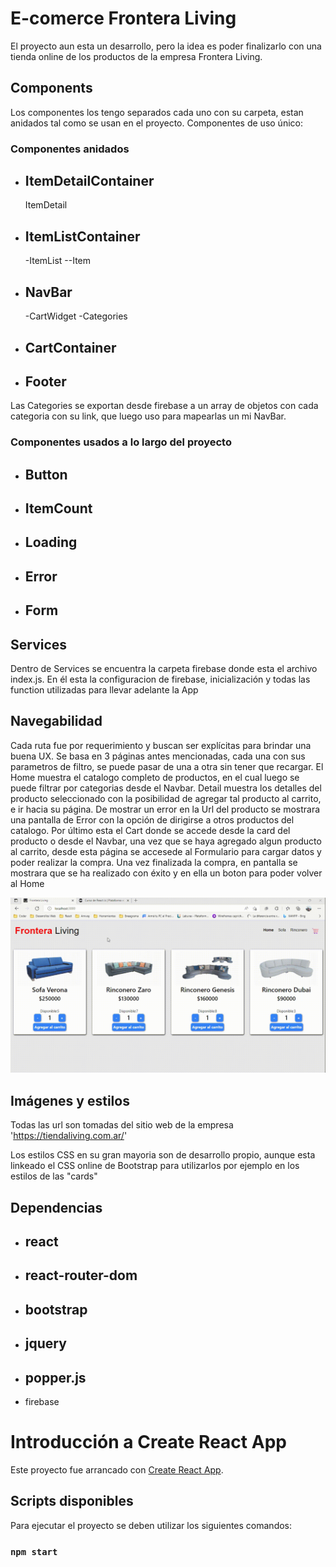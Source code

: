 # E-comerce Frontera Living

El proyecto aun esta un desarrollo, pero la idea es poder finalizarlo con una tienda online de los productos de la empresa Frontera Living.

## Components

Los componentes los tengo separados cada uno con su carpeta, estan anidados tal como se usan en el proyecto.
Componentes de uso único:

### Componentes anidados

- ItemDetailContainer
    -
    ItemDetail
- ItemListContainer
    -
    -ItemList
    --Item
- NavBar
    -
    -CartWidget
    -Categories
- CartContainer
    -
- Footer
    -

Las Categories se exportan desde firebase a un array de objetos con cada categoria con su link, que luego uso para mapearlas un mi NavBar.


### Componentes usados a lo largo del proyecto

- Button
    -
- ItemCount
    -
- Loading
    -
- Error
    -
- Form
    -

## Services

Dentro de Services se encuentra la carpeta firebase donde esta el archivo index.js. En él esta la configuracion de firebase, inicialización y todas las function utilizadas para llevar adelante la App

## Navegabilidad

Cada ruta fue por requerimiento y buscan ser explícitas para brindar una buena UX.
Se basa en 3 páginas antes mencionadas, cada una con sus parametros de filtro, se puede pasar de una a otra sin tener que recargar.
El Home muestra el catalogo completo de productos, en el cual luego se puede filtrar por categorias desde el Navbar.
Detail muestra los detalles del producto seleccionado con la posibilidad de agregar tal producto al carrito, e ir hacia su página. De mostrar un error en la Url del producto se mostrara una pantalla de Error con la opción de dirigirse a otros productos del catalogo.
Por último esta el Cart donde se accede desde la card del producto o desde el Navbar, una vez que se haya agregado algun producto al carrito, desde esta página se accesede al Formulario para cargar datos y poder realizar la compra. Una vez finalizada la compra, en pantalla se mostrara que se ha realizado con éxito y en ella un boton para poder volver al Home

![image](https://github.com/Maxi-Coronel/ecommerce-coronel/blob/main/Navegation.gif)

## Imágenes y estilos

Todas las url son tomadas del sitio web de la empresa 'https://tiendaliving.com.ar/'

Los estilos CSS en su gran mayoria son de desarrollo propio, aunque esta linkeado el CSS online de Bootstrap para utilizarlos por ejemplo en los estilos de las "cards"

## Dependencias

- react
    -
- react-router-dom
    -
- bootstrap
    -
- jquery
    -
- popper.js
    -
- firebase

# Introducción a Create React App

Este proyecto fue arrancado con [Create React App](https://github.com/facebook/create-react-app).

## Scripts disponibles

Para ejecutar el proyecto se deben utilizar los siguientes comandos:

### `npm start`